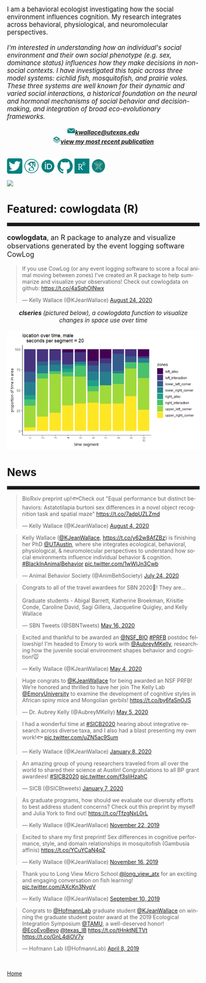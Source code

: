 <body>
		
<div class="container">
<div class="blurb">
<p style="text-align:left;font-size:120%">I am a behavioral ecologist investigating how the social environment influences cognition. My research integrates across behavioral, physiological, and neuromolecular perspectives. <br><br>
<i>I'm interested in understanding how an individual's social environment and their own social phenotype (e.g. sex, dominance status) influences how they make decisions in non-social contexts. I have investigated this topic across three model systems: cichlid fish, mosquitofish, and prairie voles. These three systems are well known for their dynamic and varied social interactions, a historical foundation on the neural and hormonal mechanisms of social behavior and decision-making, and integration of broad eco-evolutionary frameworks.<br></i></p>
	
<p style="text-align:center;font-size:110%">
<img src="/images/social_media_icons/gmail.png" width="20" height="20"><a href="mailto:kwallace@utexas.edu"><i><b>kwallace@utexas.edu</b></i></a><br>
	<img src="/images/social_media_icons/book.png" width="20" height="20"><a href="https://link.springer.com/article/10.1007/s10071-020-01367-2"><i><b>view my most recent publication</b></i></a><br><br>
	
	
<a href="https://twitter.com/KJeanWallace"> <img src="/images/social_media_icons/twitter.png" width="40" height="40"></a>
<a href="https://scholar.google.com/citations?user=y8kYZGAAAAAJ&hl=en&oi=ao"> <img src="/images/social_media_icons/googlescholar.png" width="40" height="40"></a>
<a href="https://orcid.org/0000-0002-2361-1213"> <img src="/images/social_media_icons/orcid.png" width="40" height="40"></a>
<a href="https://github.com/kellyjwallace/"> <img src="/images/social_media_icons/github.png" width="40" height="40"></a>
<a href="https://www.researchgate.net/profile/Kelly_Wallace2"> <img src="/images/social_media_icons/researchgate.png" width="40" height="40"></a>
<a href="https://cns.utexas.edu/directory/item/7-integrative-biology/2514-wallace-kelly?Itemid=349"> <img src="/images/social_media_icons/uteeb.jpg" width="40" height="40"></a></p>

<p><img src="/images/choose texas gif 2019.gif"></p>

<h1>Featured: cowlogdata (R)</h1>
<hr style="height:9px;color:#84949B">

<p style="text-align:left;font-size:130%"><b>cowlogdata</b>, an R package to analyze and visualize observations generated by the event logging software CowLog <br>
	
<blockquote class="twitter-tweet"><p lang="en" dir="ltr">If you use CowLog (or any event logging software to score a focal animal moving between zones) I&#39;ve created an R package to help summarize and visualize your observations! Check out cowlogdata on github: <a href="https://t.co/4aSqhOINwx">https://t.co/4aSqhOINwx</a></p>&mdash; Kelly Wallace (@KJeanWallace) <a href="https://twitter.com/KJeanWallace/status/1297928483331604487?ref_src=twsrc%5Etfw">August 24, 2020</a></blockquote> <script async src="https://platform.twitter.com/widgets.js" charset="utf-8"></script>

<p style="text-align:center;font-size:110%"><i><b>clseries</b> (pictured below), a cowlogdata function to visualize changes in space use over time </i><br><br>
	<img src="/images/clseries.png">

<h1>News</h1>
<hr style="height:9px;color:#84949B">


<blockquote class="twitter-tweet"><p lang="en" dir="ltr">BioRxiv preprint up!🐟Check out &quot;Equal performance but distinct behaviors: Astatotilapia burtoni sex differences in a novel object recognition task and spatial maze&quot; <a href="https://t.co/7adpUZLZmd">https://t.co/7adpUZLZmd</a></p>&mdash; Kelly Wallace (@KJeanWallace) <a href="https://twitter.com/KJeanWallace/status/1290714415680172039?ref_src=twsrc%5Etfw">August 4, 2020</a></blockquote> <script async src="https://platform.twitter.com/widgets.js" charset="utf-8"></script>

<blockquote class="twitter-tweet"><p lang="en" dir="ltr">Kelly Wallace (<a href="https://twitter.com/KJeanWallace?ref_src=twsrc%5Etfw">@KJeanWallace</a>, <a href="https://t.co/y62w8AfZBz">https://t.co/y62w8AfZBz</a>) is finishing her PhD <a href="https://twitter.com/UTAustin?ref_src=twsrc%5Etfw">@UTAustin</a>, where she integrates ecological, behavioral, physiological, &amp; neuromolecular perspectives to understand how social environments influence individual behavior &amp; cognition. <a href="https://twitter.com/hashtag/BlackInAnimalBehavior?src=hash&amp;ref_src=twsrc%5Etfw">#BlackInAnimalBehavior</a> <a href="https://t.co/1wWlJn3Cwb">pic.twitter.com/1wWlJn3Cwb</a></p>&mdash; Animal Behavior Society (@AnimBehSociety) <a href="https://twitter.com/AnimBehSociety/status/1286677521728069632?ref_src=twsrc%5Etfw">July 24, 2020</a></blockquote> <script async src="https://platform.twitter.com/widgets.js" charset="utf-8"></script>


<blockquote class="twitter-tweet"><p lang="en" dir="ltr">Congrats to all of the travel awardees for SBN 2020🥂! They are...<br><br>Graduate students - Abigal Barrett, Katherine Broekman, Krisitie Conde, Caroline David, Sagi Gillera, Jacqueline Quigley, and Kelly Wallace</p>&mdash; SBN Tweets (@SBNTweets) <a href="https://twitter.com/SBNTweets/status/1261790172628353032?ref_src=twsrc%5Etfw">May 16, 2020</a></blockquote> <script async src="https://platform.twitter.com/widgets.js" charset="utf-8"></script>

<blockquote class="twitter-tweet"><p lang="en" dir="ltr">Excited and thankful to be awarded an <a href="https://twitter.com/NSF_BIO?ref_src=twsrc%5Etfw">@NSF_BIO</a> <a href="https://twitter.com/hashtag/PRFB?src=hash&amp;ref_src=twsrc%5Etfw">#PRFB</a> postdoc fellowship! I&#39;m headed to Emory to work with <a href="https://twitter.com/AubreyMKelly?ref_src=twsrc%5Etfw">@AubreyMKelly</a>, researching how the juvenile social environment shapes behavior and cognition!🐭</p>&mdash; Kelly Wallace (@KJeanWallace) <a href="https://twitter.com/KJeanWallace/status/1257409135089520641?ref_src=twsrc%5Etfw">May 4, 2020</a></blockquote> <script async src="https://platform.twitter.com/widgets.js" charset="utf-8"></script>

<blockquote class="twitter-tweet"><p lang="en" dir="ltr">Huge congrats to <a href="https://twitter.com/KJeanWallace?ref_src=twsrc%5Etfw">@KJeanWallace</a> for being awarded an NSF PRFB! We’re honored and thrilled to have her join The Kelly Lab <a href="https://twitter.com/EmoryUniversity?ref_src=twsrc%5Etfw">@EmoryUniversity</a> to examine the development of cognitive styles in African spiny mice and Mongolian gerbils! <a href="https://t.co/by6faSnOJS">https://t.co/by6faSnOJS</a></p>&mdash; Dr. Aubrey Kelly (@AubreyMKelly) <a href="https://twitter.com/AubreyMKelly/status/1257476641535807490?ref_src=twsrc%5Etfw">May 5, 2020</a></blockquote> <script async src="https://platform.twitter.com/widgets.js" charset="utf-8"></script>

<blockquote class="twitter-tweet"><p lang="en" dir="ltr">I had a wonderful time at <a href="https://twitter.com/hashtag/SICB2020?src=hash&amp;ref_src=twsrc%5Etfw">#SICB2020</a> hearing about integrative research across diverse taxa, and I also had a blast presenting my own work!🐟 <a href="https://t.co/uZN5ac9Sum">pic.twitter.com/uZN5ac9Sum</a></p>&mdash; Kelly Wallace (@KJeanWallace) <a href="https://twitter.com/KJeanWallace/status/1214710994112528384?ref_src=twsrc%5Etfw">January 8, 2020</a></blockquote> <script async src="https://platform.twitter.com/widgets.js" charset="utf-8"></script>

<blockquote class="twitter-tweet"><p lang="en" dir="ltr">An amazing group of young researchers traveled from all over the world to shared their science at Austin! Congratulations to all BP grant awardees! <a href="https://twitter.com/hashtag/SICB2020?src=hash&amp;ref_src=twsrc%5Etfw">#SICB2020</a> <a href="https://t.co/f3sliHzahC">pic.twitter.com/f3sliHzahC</a></p>&mdash; SICB (@SICBtweets) <a href="https://twitter.com/SICBtweets/status/1214368841435951104?ref_src=twsrc%5Etfw">January 7, 2020</a></blockquote> <script async src="https://platform.twitter.com/widgets.js" charset="utf-8"></script>

<blockquote class="twitter-tweet"><p lang="en" dir="ltr">As graduate programs, how should we evaluate our diversity efforts to best address student concerns? Check out this preprint by myself and Julia York to find out! <a href="https://t.co/TfzgNxL0rL">https://t.co/TfzgNxL0rL</a></p>&mdash; Kelly Wallace (@KJeanWallace) <a href="https://twitter.com/KJeanWallace/status/1197989728303353856?ref_src=twsrc%5Etfw">November 22, 2019</a></blockquote> <script async src="https://platform.twitter.com/widgets.js" charset="utf-8"></script>


<blockquote class="twitter-tweet"><p lang="en" dir="ltr">Excited to share my first preprint! Sex differences in cognitive performance, style, and domain relationships in mosquitofish (Gambusia affinis) <a href="https://t.co/YCuYCaN4qZ">https://t.co/YCuYCaN4qZ</a></p>&mdash; Kelly Wallace (@KJeanWallace) <a href="https://twitter.com/KJeanWallace/status/1195709689297805316?ref_src=twsrc%5Etfw">November 16, 2019</a></blockquote> <script async src="https://platform.twitter.com/widgets.js" charset="utf-8"></script>


<blockquote class="twitter-tweet"><p lang="en" dir="ltr">Thank you to Long View Micro School <a href="https://twitter.com/long_view_atx?ref_src=twsrc%5Etfw">@long_view_atx</a> for an exciting and engaging conversation on fish learning! <a href="https://t.co/AXcKn3NyqV">pic.twitter.com/AXcKn3NyqV</a></p>&mdash; Kelly Wallace (@KJeanWallace) <a href="https://twitter.com/KJeanWallace/status/1171442085154574336?ref_src=twsrc%5Etfw">September 10, 2019</a></blockquote> <script async src="https://platform.twitter.com/widgets.js" charset="utf-8"></script>


<blockquote class="twitter-tweet"><p lang="en" dir="ltr">Congrats to <a href="https://twitter.com/HofmannLab?ref_src=twsrc%5Etfw">@HofmannLab</a> graduate student <a href="https://twitter.com/KJeanWallace?ref_src=twsrc%5Etfw">@KJeanWallace</a> on winning the graduate student poster award at the 2019 Ecological Integration Symposium <a href="https://twitter.com/TAMU?ref_src=twsrc%5Etfw">@TAMU</a>, a well-deserved honor! <a href="https://twitter.com/EcoEvoBevo?ref_src=twsrc%5Etfw">@EcoEvoBevo</a> <a href="https://twitter.com/texas_IB?ref_src=twsrc%5Etfw">@texas_IB</a> <a href="https://t.co/tHnktNETVt">https://t.co/tHnktNETVt</a> <a href="https://t.co/GnL4diOV7y">https://t.co/GnL4diOV7y</a></p>&mdash; Hofmann Lab (@HofmannLab) <a href="https://twitter.com/HofmannLab/status/1115294495426449409?ref_src=twsrc%5Etfw">April 8, 2019</a></blockquote> <script async src="https://platform.twitter.com/widgets.js" charset="utf-8"></script>

<br><br><a href="../">Home</a>
